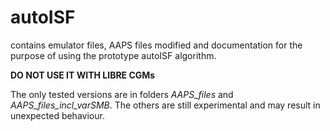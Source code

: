 # autoISF
contains emulator files, AAPS files modified and documentation for the purpose of using the prototype autoISF algorithm.

**DO NOT USE IT WITH LIBRE CGMs**

The only tested versions are in folders *AAPS_files* and *AAPS_files_incl_varSMB*. The others are still experimental and may result in unexpected behaviour.
